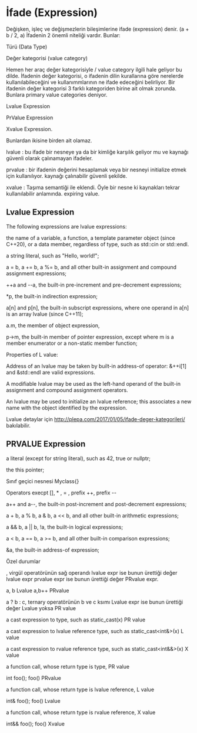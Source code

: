 # İfade (Expression)

Değişken, işleç ve değişmezlerin bileşimlerine ifade (expression) denir. (a + b / 2, a) İfadenin 2 önemli niteliği vardır. Bunlar:

Türü (Data Type)

Değer kategorisi (value category)

Hemen her araç değer kategorisiyle / value category ilgili hale geliyor bu dilde.
İfadenin değer kategorisi, o ifadenin dilin kurallarına göre nerelerde kullanılabileceğini ve kullanımmlarının ne ifade edeceğini belirliyor.
Bir ifadenin değer kategorisi 3 farklı kategoriden birine ait olmak zorunda. Bunlara primary value categories deniyor.

Lvalue Expression 

PrValue Expression 

Xvalue Expression. 

Bunlardan ikisine birden ait olamaz.

lvalue  : bu ifade bir nesneye ya da bir kimliğe karşılık geliyor mu ve kaynağı güvenli olarak çalınamayan ifadeler.

prvalue : bir ifadenin değerini hesaplamak veya bir nesneyi initialize etmek için kullanılıyor. kaynağı çalınabilir güvenli şekilde.

xvalue  : Taşıma semantiği ile eklendi. Öyle bir nesne ki kaynakları tekrar kullanılabilir anlamında. expiring value.

Lvalue Expression
-----------------
The following expressions are lvalue expressions:

the name of a variable, a function, a template parameter object (since C++20), or a data member, regardless of type, such as std::cin or std::endl.

a string literal, such as "Hello, world!";

a = b, a += b, a %= b, and all other built-in assignment and compound assignment expressions;

++a and --a, the built-in pre-increment and pre-decrement expressions;

*p, the built-in indirection expression;

a[n] and p[n], the built-in subscript expressions, where one operand in a[n] is an array lvalue (since C++11);

a.m, the member of object expression,

p->m, the built-in member of pointer expression, except where m is a member enumerator or a non-static member function;

Properties of L value:

Address of an lvalue may be taken by built-in address-of operator: &++i[1] and &std::endl are valid expressions.

A modifiable lvalue may be used as the left-hand operand of the built-in assignment and compound assignment operators.

An lvalue may be used to initialize an lvalue reference; this associates a new name with the object identified by the expression.

Lvalue detaylar için http://plepa.com/2017/01/05/ifade-deger-kategorileri/ bakılabilir.

PRVALUE Expression
-------

a literal (except for string literal), such as 42, true or nullptr;

the this pointer;

Sınıf geçici nesnesi   Myclass{}

Operators execpt  [], * , = , prefix ++, prefix --

a++ and a--, the built-in post-increment and post-decrement expressions;

a + b, a % b, a & b, a << b, and all other built-in arithmetic expressions;

a && b, a || b, !a, the built-in logical expressions;

a < b, a == b, a >= b, and all other built-in comparison expressions;

&a, the built-in address-of expression;


Özel durumlar

, virgül operatörünün sağ operandı lvalue expr ise bunun ürettiği değer lvalue expr prvalue expr ise bunun ürettiği değer PRvalue expr. 

a, b Lvalue   a,b++ PRvalue

a ? b : c, ternary operatörünün b ve c ksımı Lvalue expr ise bunun ürettiği değer Lvalue yoksa PR value

a cast expression to type, such as static_cast<int>(x)  PR value

a cast expression to lvalue reference type, such as static_cast<int&>(x)    L value

a cast expression to rvalue reference type, such as static_cast<int&&>(x)    X value
  
a function call, whose return type is type,   PR value   
  
  int foo();    foo() PRvalue
  
a function call, whose return type is lvalue reference,  L value  
  
  int& foo();    foo() Lvalue
  
a function call, whose return type is rvalue reference,  X value  
  
  int&& foo();    foo() Xvalue
